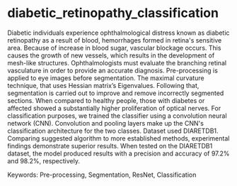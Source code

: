 # diabetic_retinopathy_classification
Diabetic individuals experience ophthalmological distress known as diabetic retinopathy as a result of blood, hemorrhages formed in retina's sensitive area. Because of increase in blood sugar, vascular blockage occurs. This causes the growth of new vessels, which results in the development of mesh-like structures. Ophthalmologists must evaluate the branching retinal vasculature in order to provide an accurate diagnosis. Pre-processing is applied to eye images before segmentation. The maximal curvature technique, that uses Hessian matrix’s Eigenvalues. Following that, segmentation is carried out to improve and remove incorrectly segmented sections. When compared to healthy people, those with diabetes or affected showed a substantially higher proliferation of optical nerves. For classification purposes, we trained the classifier using a convolution neural network (CNN). Convolution and pooling layers make up the CNN's classification architecture for the two classes. Dataset used DIARETDB1. Comparing suggested algorithm to more established methods, experimental findings demonstrate superior results. When tested on the DIARETDB1 dataset, the model produced results with a precision and accuracy of 97.2% and 98.2%, respectively.

Keywords: Pre-processing, Segmentation, ResNet, Classification
